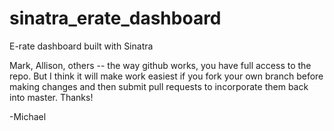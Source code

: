sinatra_erate_dashboard
=======================

E-rate dashboard built with Sinatra

Mark, Allison, others -- the way github works, you have full access to the repo. But I think it will make work easiest if you fork your own branch before making changes and then submit pull requests to
incorporate them back into master.  Thanks!

  -Michael
